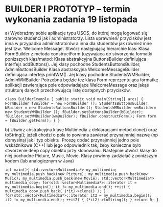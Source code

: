 # BUILDER I PROTOTYP – termin wykonania zadania 19 listopada
a) Wyobraźmy sobie aplikacje typu USOS, do której mogą logować się zarówno studenci jak i
administratorzy. Lista uprawnień/ przycisków jest inna w przypadku administratorów a inna dla studentów
jak również inne jest tzw. ‘Welcome Message’.
Stwórz następującą hierarchie klas:
Klasa FormBuilder z metoda constructForm (uzywajaca do stworzenia formatki ponizszych klas/metod:
Klasa abstrakcyjna ButtonsBuilder definiująca interfejs addButtons().
Jej klasy pochodne StudentsButtonsBuilder, AdminButtonsBuilder
Klasa abstrakcyjna WelcomeMessageBuilder definiująca interfejs printWM().
Jej klasy pochodne StudentsWMBuilder, AdminWMBuilder
Potrzebna będzie też klasa Form reprezentująca formatkę aplikacji zawierająca pole odpowiadające
WelcomeMessage oraz jakąś strukturę danych przechowującą listę dostępnych przycisków.

`class BuilderExample {
    public static void main(String[] args) {
        FormBuilder fBuilder = new FormBuilder ();
        StudentsButtonsBuilder bBuilder = new StudentsButtonsBuilder();
        StudentsWMBuilder wmBuilder= new StudentsWMBuilder ();
        fBuilder.setButtonsBuilder(bBuilder);
        fBuilder.setWMBuilder(wmBuilder);
        fBuilder.constructForm();
        Form form = fBuilder.getForm();
    }
}`

b) Utwórz abstrakcyjna klasę Multimedia z deklaracjami metod clone() oraz toString(); jeżeli chodzi o pola
to powinna zawierać przynajmniej nazwę (np domyslną) jak i typ obiektu. Proszę dodać przynajmniej jedno
pole wskaźnikowe (C++) lub jego odpowiednik tak, żeby konieczne było stworzenie deep copy obiektu przy
klonowaniu.
Następnie utwórz klasy do niej pochodne Picture, Music, Movie.
Klasy powinny zadziałać z poniższym kodem (lub analogicznym w Java)

`int main(){
std::vector<Multimedia*> my_multimedia;
my_multimedia.push_back(new Picture);
my_multimedia.push_back(new Music);
my_multimedia.push_back(new Movie);
std::vector<Multimedia*> multimedia_copy;
for(std::vector<Multimedia*>::iterator it = my_multimedia.begin();
it != my_multimedia.end();
++it)
{
multimedia_copy.push_back( (*it)->clone() );
}
for(std::vector<Multimedia*>::iterator it2 = my_multimedia.begin();
it2 != my_multimedia.end();
++it2)
{
(*it2)->toString();
}
return 0;
}`